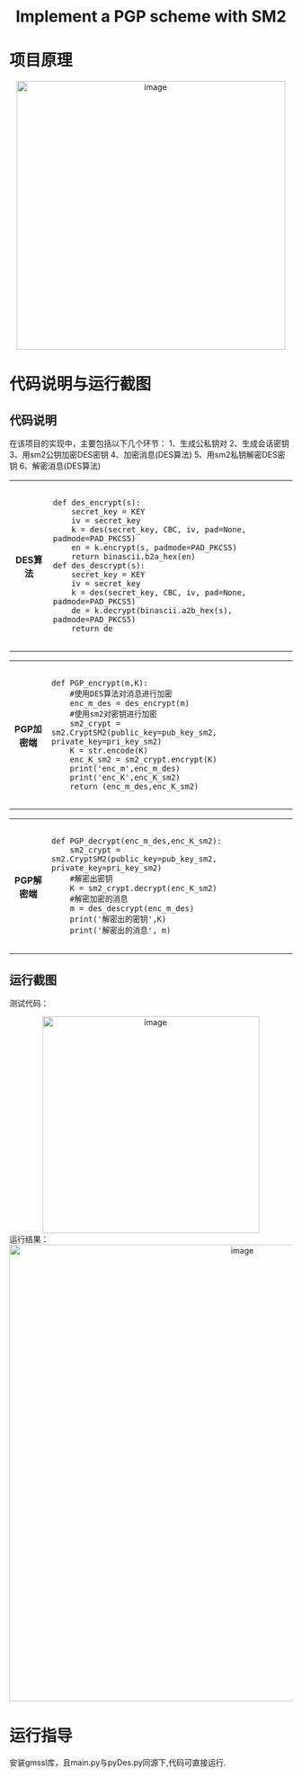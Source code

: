 <h1 align="center">Implement a PGP scheme with SM2</h1>

# 项目原理
<div align=center><img width="478" alt="image" src="https://user-images.githubusercontent.com/109843978/182007692-11704fc7-1824-4dd2-8162-31e7f6d266e2.png"></div>




# 代码说明与运行截图

## 代码说明
在该项目的实现中，主要包括以下几个环节：
1、生成公私钥对 
2、生成会话密钥
3、用sm2公钥加密DES密钥
4、加密消息(DES算法)
5、用sm2私钥解密DES密钥
6、解密消息(DES算法)
<div align=center>
<table>
<tr>
<th>DES算法</th>
<td>
<pre>
<code>
def des_encrypt(s):
    secret_key = KEY
    iv = secret_key
    k = des(secret_key, CBC, iv, pad=None, padmode=PAD_PKCS5)
    en = k.encrypt(s, padmode=PAD_PKCS5)
    return binascii.b2a_hex(en)
def des_descrypt(s):
    secret_key = KEY
    iv = secret_key
    k = des(secret_key, CBC, iv, pad=None, padmode=PAD_PKCS5)
    de = k.decrypt(binascii.a2b_hex(s), padmode=PAD_PKCS5)
    return de
</code>
</pre>
</td>
</tr>
</table>
</div>

<div align=center>
<table>
<tr>
<th>PGP加密端</th>
<td>
<pre>
<code>
def PGP_encrypt(m,K):
    #使用DES算法对消息进行加密
    enc_m_des = des_encrypt(m)
    #使用sm2对密钥进行加密
    sm2_crypt = sm2.CryptSM2(public_key=pub_key_sm2, private_key=pri_key_sm2)
    K = str.encode(K)
    enc_K_sm2 = sm2_crypt.encrypt(K)
    print('enc_m',enc_m_des)
    print('enc_K',enc_K_sm2)
    return (enc_m_des,enc_K_sm2)
</code>
</pre>
</td>
</tr>
</table>
</div>

<div align=center>
<table>
<tr>
<th>PGP解密端</th>
<td>
<pre>
<code>
def PGP_decrypt(enc_m_des,enc_K_sm2):
    sm2_crypt = sm2.CryptSM2(public_key=pub_key_sm2, private_key=pri_key_sm2)
    #解密出密钥
    K = sm2_crypt.decrypt(enc_K_sm2)
    #解密加密的消息
    m = des_descrypt(enc_m_des)
    print('解密出的密钥',K)
    print('解密出的消息', m)
</code>
</pre>
</td>
</tr>
</table>
</div>

## 运行截图

测试代码：<div align=center><img width="386" alt="image" src="https://user-images.githubusercontent.com/109843978/182007817-8b83fad9-e116-462d-b682-8cd7afba1ec8.png"></div>
运行结果：<div align=center><img width="813" alt="image" src="https://user-images.githubusercontent.com/109843978/182007825-934f7c12-8791-4cc4-9d8a-08f296eb3899.png"></div>



# 运行指导

安装gmssl库，且main.py与pyDes.py同源下,代码可直接运行.
